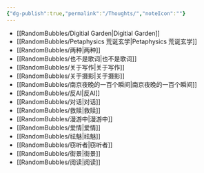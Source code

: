 ```yaml
---
{"dg-publish":true,"permalink":"/Thoughts/","noteIcon":""}
---
```


- [[RandomBubbles/Digitial Garden\|Digitial Garden]]
- [[RandomBubbles/Petaphysics 荒诞玄学\|Petaphysics 荒诞玄学]]
- [[RandomBubbles/两种\|两种]]
- [[RandomBubbles/也不是歌词\|也不是歌词]]
- [[RandomBubbles/关于写作\|关于写作]]
- [[RandomBubbles/关于摄影\|关于摄影]]
- [[RandomBubbles/南京夜晚的一百个瞬间\|南京夜晚的一百个瞬间]]
- [[RandomBubbles/反AI\|反AI]]
- [[RandomBubbles/对话\|对话]]
- [[RandomBubbles/救赎\|救赎]]
- [[RandomBubbles/漫游中\|漫游中]]
- [[RandomBubbles/爱情\|爱情]]
- [[RandomBubbles/祛魅\|祛魅]]
- [[RandomBubbles/窃听者\|窃听者]]
- [[RandomBubbles/街景\|街景]]
- [[RandomBubbles/阅读\|阅读]]
